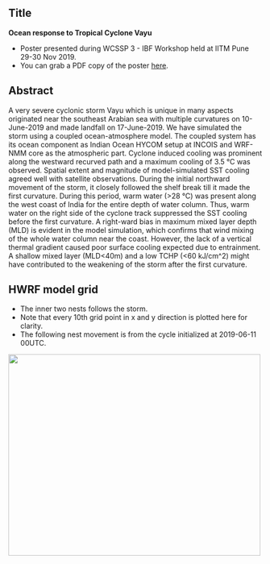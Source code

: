 ## Title
**Ocean response to Tropical Cyclone Vayu**

* Poster presented during WCSSP 3 - IBF Workshop held at IITM Pune 29-30 Nov 2019.
* You can grab a PDF copy of the poster [here](poster.pdf).

## Abstract
A very severe cyclonic storm Vayu which is unique in many aspects originated
near the southeast Arabian sea with multiple curvatures on 10-June-2019 and made
landfall on  17-June-2019. We have simulated the storm using a coupled
ocean-atmosphere model. The coupled system has its ocean component as Indian
Ocean HYCOM setup at INCOIS and WRF-NMM core as the atmospheric part. Cyclone
induced cooling was prominent along the westward recurved path and a maximum
cooling of 3.5 °C was observed. Spatial extent and magnitude of model-simulated
SST cooling agreed well with satellite observations. During the initial
northward movement of the storm, it closely followed the shelf break till it
made the first curvature. During this period, warm water (>28 °C) was present
along the west coast of India for the entire depth of water column. Thus, warm
water on the right side of the cyclone track suppressed the SST cooling before
the first curvature. A right-ward bias in maximum mixed layer depth (MLD) is
evident in the model simulation, which confirms that wind mixing of the whole
water column near the coast. However, the lack of a vertical thermal gradient
caused poor surface cooling expected due to entrainment. A shallow mixed layer
(MLD<40m) and a low TCHP (<60 kJ/cm^2) might have contributed to the weakening
of the  storm after the first curvature.

## HWRF model grid
* The inner two nests follows the storm.
* Note that every 10th grid point in x and y direction is plotted here for
  clarity.
* The following nest movement is from the cycle initialized at 2019-06-11 00UTC.

<img src="grid_animation.gif" width="500" height="400">
